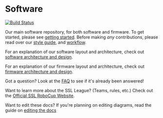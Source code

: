 # Software
[![Build Status](https://ci.appveyor.com/api/projects/status/a7106hhbcal8kqi8/branch/master?svg=true)](https://ci.appveyor.com/project/GarethEllis/software)

Our main software repository, for both software and firmware. To get started, please see [getting started](docs/getting-started.md). Before making *any* contributions, please read over our [style guide](docs/code-style-guide.md), and [workflow](docs/workflow.md).

For an explanation of our software layout and architecture, check out [software architecture and design](docs/software-architecture-and-design.md).

For an explanation of our firmware layout and architecture, check out [firmware architecture and design](docs/firmware-architecture-and-design.md).

Got a question? Look at the [FAQ](docs/faq.md) to see if it's already been answered!

Want to learn more about the SSL League? (Teams, rules, etc.) Check out the [Official SSL RoboCup Website](https://ssl.robocup.org/).

Want to edit these docs? If you're planning on editing diagrams, read the guide on [editing the docs](docs/editing-the-docs.md)
